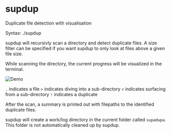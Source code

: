 # supdup
Duplicate file detection with visualisation

Syntax: ./supdup <directory to analyze> <minimum file size in bytes for dedup check>

supdup will recursivly scan a directory and detect duplicate files. A size filter can be specified if you want supdup to only look at files above a given file size.

While scanning the directory, the current progress will be visualized in the terminal. 


![Demo](https://chr1573r.github.io/repo-assets/supdup/img/demo.png)

`.` indicates a file
`>` indicates diving into a sub-directory
`<` indicates surfacing from a sub-directory
`!` indicates a duplicate

After the scan, a summary is printed out with filepaths to the identified duplicate files.

supdup will create a work/log directory in the current folder called `supadupa`. This folder is not automatically cleaned up by supdup.
